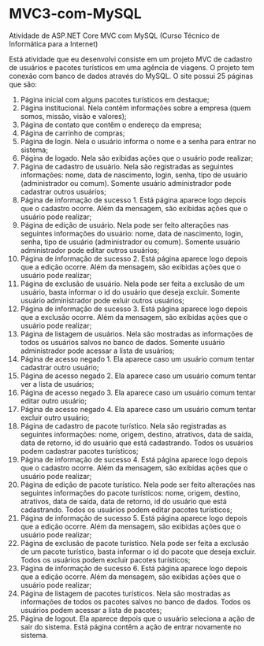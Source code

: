# MVC3-com-MySQL
Atividade de ASP.NET Core MVC com MySQL (Curso Técnico de Informática para a Internet)

Está atividade que eu desenvolvi consiste em um projeto MVC de cadastro de usuários e pacotes turísticos em uma agência de viagens. 
O projeto tem conexão com banco de dados através do MySQL. O site possui 25 páginas que são:

1. Página inicial com alguns pacotes turísticos em destaque;
2. Página institucional. Nela contêm informações sobre a empresa (quem somos, missão, visão e valores);
3. Página de contato que contêm o endereço da empresa;
4. Página de carrinho de compras;
5. Página de login. Nela o usuário informa o nome e a senha para entrar no sistema;
6. Página de logado. Nela são exibidas ações que o usuário pode realizar;
7. Página de cadastro de usuário. Nela são registradas as seguintes informações: nome, data de nascimento, login, senha, 
tipo de usuário (administrador ou comum). Somente usuário administrador pode cadastrar outros usuários;
8. Página de informação de sucesso 1. Está página aparece logo depois que o cadastro ocorre. Além da mensagem, são exibidas ações que o usuário pode realizar;
9. Página de edição de usuário. Nela pode ser feito alterações nas seguintes informações do usuário: nome, data de nascimento, login, senha, 
tipo de usuário (administrador ou comum). Somente usuário administrador pode editar outros usuários;
10. Página de informação de sucesso 2. Está página aparece logo depois que a edição ocorre. Além da mensagem, são exibidas ações que o usuário pode realizar;
11. Página de exclusão de usuário. Nela pode ser feita a exclusão de um usuário, basta informar o id do usuário que deseja excluir. Somente usuário administrador 
pode exluir outros usuários;
12. Página de informação de sucesso 3. Está página aparece logo depois que a exclusão ocorre. Além da mensagem, são exibidas ações que o usuário pode realizar;
13. Página de listagem de usuários. Nela são mostradas as informações de todos os usuários salvos no banco de dados. Somente usuário administrador 
pode acessar a lista de usuários;
14. Página de acesso negado 1. Ela aparece caso um usuário comum tentar cadastrar outro usuário;
15. Página de acesso negado 2. Ela aparece caso um usuário comum tentar ver a lista de usuários;
16. Página de acesso negado 3. Ela aparece caso um usuário comum tentar editar outro usuário;
17. Página de acesso negado 4. Ela aparece caso um usuário comum tentar excluir outro usuário;
18. Página de cadastro de pacote turístico. Nela são registradas as seguintes informações: nome, origem, destino, atrativos, data de saída, data de retorno, 
id do usuário que está cadastrando. Todos os usuários podem cadastrar pacotes turísticos;
19. Página de informação de sucesso 4. Está página aparece logo depois que o cadastro ocorre. Além da mensagem, são exibidas ações que o usuário pode realizar;
20. Página de edição de pacote turístico. Nela pode ser feito alterações nas seguintes informações do pacote turísticos: nome, origem, destino, atrativos, 
data de saída, data de retorno, id do usuário que está cadastrando. Todos os usuários podem editar pacotes turísticos;
21. Página de informação de sucesso 5. Está página aparece logo depois que a edição ocorre. Além da mensagem, são exibidas ações que o usuário pode realizar;
22. Página de exclusão de pacote turístico. Nela pode ser feita a exclusão de um pacote turístico, basta informar o id do pacote que deseja excluir. 
Todos os usuários podem excluir pacotes turísticos;
23. Página de informação de sucesso 6. Está página aparece logo depois que a edição ocorre. Além da mensagem, são exibidas ações que o usuário pode realizar;
24. Página de listagem de pacotes turísticos. Nela são mostradas as informações de todos os pacotes salvos no banco de dados. Todos os usuários 
podem acessar a lista de pacotes;
25. Página de logout. Ela aparece depois que o usuário seleciona a ação de sair do sistema. Está página contêm a ação de entrar novamente no sistema.

